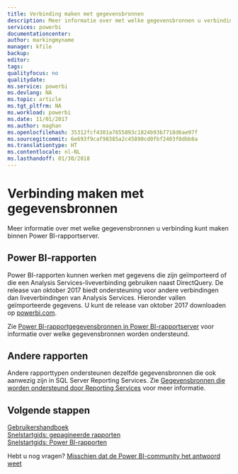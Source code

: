 ```yaml
---
title: Verbinding maken met gegevensbronnen
description: Meer informatie over met welke gegevensbronnen u verbinding kunt maken binnen Power BI-rapportserver.
services: powerbi
documentationcenter: 
author: markingmyname
manager: kfile
backup: 
editor: 
tags: 
qualityfocus: no
qualitydate: 
ms.service: powerbi
ms.devlang: NA
ms.topic: article
ms.tgt_pltfrm: NA
ms.workload: powerbi
ms.date: 11/01/2017
ms.author: maghan
ms.openlocfilehash: 35312fcf4301a7655893c1824b93b7718d6ae97f
ms.sourcegitcommit: 6e693f9caf98385a2c45890cd0fbf2403f0dbb8a
ms.translationtype: HT
ms.contentlocale: nl-NL
ms.lasthandoff: 01/30/2018
---
```

# <a name="connecting-to-data-sources"></a>Verbinding maken met gegevensbronnen
Meer informatie over met welke gegevensbronnen u verbinding kunt maken binnen Power BI-rapportserver.

## <a name="power-bi-reports"></a>Power BI-rapporten
Power BI-rapporten kunnen werken met gegevens die zijn geïmporteerd of die een Analysis Services-liveverbinding gebruiken naast DirectQuery. De release van oktober 2017 biedt ondersteuning voor andere verbindingen dan liveverbindingen van Analysis Services. Hieronder vallen geïmporteerde gegevens. U kunt de release van oktober 2017 downloaden op [powerbi.com](https://powerbi.microsoft.com/report-server/).

Zie [Power BI-rapportgegevensbronnen in Power BI-rapportserver](data-sources.md) voor informatie over welke gegevensbronnen worden ondersteund.

## <a name="other-reports"></a>Andere rapporten
Andere rapporttypen ondersteunen dezelfde gegevensbronnen die ook aanwezig zijn in SQL Server Reporting Services. Zie [Gegevensbronnen die worden ondersteund door Reporting Services](https://docs.microsoft.com/sql/reporting-services/report-data/data-sources-supported-by-reporting-services-ssrs) voor meer informatie.

## <a name="next-steps"></a>Volgende stappen
[Gebruikershandboek](user-handbook-overview.md)  
[Snelstartgids: gepagineerde rapporten](quickstart-create-paginated-report.md)  
[Snelstartgids: Power BI-rapporten](quickstart-create-powerbi-report.md)

Hebt u nog vragen? [Misschien dat de Power BI-community het antwoord weet](https://community.powerbi.com/)

